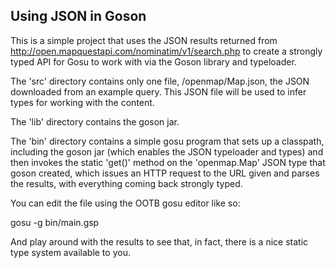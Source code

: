 Using JSON in Goson
-------------------

This is a simple project that uses the JSON results returned from 
http://open.mapquestapi.com/nominatim/v1/search.php to create a 
strongly typed API for Gosu to work with via the Goson library
and typeloader.

The 'src' directory contains only one file, /openmap/Map.json, the JSON downloaded
from an example query.  This JSON file will be used to infer types
for working with the content.

The 'lib' directory contains the goson jar.

The 'bin' directory contains a simple gosu program that sets up a
classpath, including the goson jar (which enables the JSON typeloader
and types) and then invokes the static 'get()' method on the 'openmap.Map'
JSON type that goson created, which issues an HTTP request to the URL given
and parses the results, with everything coming back strongly typed.

You can edit the file using the OOTB gosu editor like so:

  gosu -g bin/main.gsp
  
And play around with the results to see that, in fact, there is a nice
static type system available to you.

